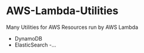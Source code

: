 # AWS-Lambda-Utilities
Many Utilities for AWS Resources run by AWS Lambda
- DynamoDB
- ElasticSearch
-...
